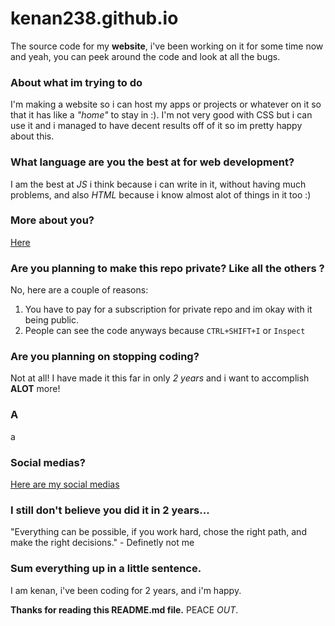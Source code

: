# kenan238.github.io
The source code for my **website**, i've been working on it for some time now and yeah, you can peek around the code and look at all the bugs.
### About what im trying to do
I'm making a website so i can host my apps or projects or whatever on it so that it has like a _"home"_ to stay in :).
I'm not very good with CSS but i can use it and i managed to have decent results off of it so im pretty happy about this.
### What language are you the best at for web development?
I am the best at _JS_ i think because i can write in it, without having much problems, and also *HTML* because i know almost alot of things in it too :)
### More about you?
[Here](https://kenan238.github.io/#about1_group)
### Are you planning to make this repo private? Like all the others ?
No, here are a couple of reasons:
1. You have to pay for a subscription for private repo and im okay with it being public.
2. People can see the code anyways because `CTRL+SHIFT+I` or `Inspect`
### Are you planning on stopping coding?
Not at all! I have made it this far in only _2 years_ and i want to accomplish **ALOT** more!
### A
a
### Social medias?
[Here are my social medias](https://kenan238.github.io/#socialmedia)
### I still don't believe you did it in 2 years...
"Everything can be possible, if you work hard, chose the right path, and make the right decisions." - Definetly not me
### Sum everything up in a little sentence.
I am kenan, i've been coding for 2 years, and i'm happy.

**Thanks for reading this README.md file.**
PEACE _OUT_.
